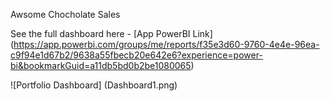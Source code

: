 Awsome Chocholate Sales

See the full dashboard here - [App PowerBI Link] (https://app.powerbi.com/groups/me/reports/f35e3d60-9760-4e4e-96ea-c9f94e1d67b2/9638a55fbecb20e642e6?experience=power-bi&bookmarkGuid=a11db5bd0b2be1080065)

![Portfolio Dashboard] (Dashboard1.png)
